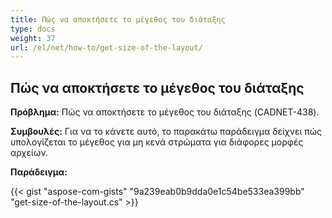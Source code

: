```yaml
---
title: Πώς να αποκτήσετε το μέγεθος του διάταξης
type: docs
weight: 37
url: /el/net/how-to/get-size-of-the-layout/
---
```


## **Πώς να αποκτήσετε το μέγεθος του διάταξης**

**Πρόβλημα:** Πώς να αποκτήσετε το μέγεθος του διάταξης (CADNET-438).

**Συμβουλές:** Για να το κάνετε αυτό, το παρακάτω παράδειγμα δείχνει πώς υπολογίζεται το μέγεθος για μη κενά στρώματα για διάφορες μορφές αρχείων.

**Παράδειγμα:**

{{< gist "aspose-com-gists" "9a239eab0b9dda0e1c54be533ea399bb" "get-size-of-the-layout.cs" >}}
